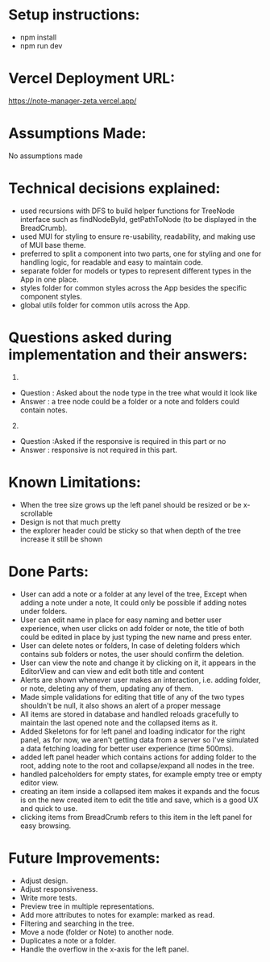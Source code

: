 # Setup instructions:

- npm install
- npm run dev

# Vercel Deployment URL:

<a href="https://note-manager-zeta.vercel.app/" target="_blank">https://note-manager-zeta.vercel.app/</a>

# Assumptions Made:

No assumptions made

# Technical decisions explained:

- used recursions with DFS to build helper functions for TreeNode interface such as findNodeById, getPathToNode (to be displayed in the BreadCrumb).
- used MUI for styling to ensure re-usability, readability, and making use of MUI base theme.
- preferred to split a component into two parts, one for styling and one for handling logic, for readable and easy to maintain code.
- separate folder for models or types to represent different types in the App in one place.
- styles folder for common styles across the App besides the specific component styles.
- global utils folder for common utils across the App.

# Questions asked during implementation and their answers:

1.

- Question : Asked about the node type in the tree what would it look like
- Answer : a tree node could be a folder or a note and folders could contain notes.

2.

- Question :Asked if the responsive is required in this part or no
- Answer : responsive is not required in this part.

# Known Limitations:

- When the tree size grows up the left panel should be resized or be x-scrollable
- Design is not that much pretty
- the explorer header could be sticky so that when depth of the tree increase it still be shown

# Done Parts:

- User can add a note or a folder at any level of the tree, Except when adding a note under a note, It could only be possible if adding notes under folders.
- User can edit name in place for easy naming and better user experience,
  when user clicks on add folder or note, the title of both could be edited in place by just typing the new name and press enter.
- User can delete notes or folders, In case of deleting folders which contains sub folders or notes, the user should confirm the deletion.
- User can view the note and change it by clicking on it, it appears in the EditorView and can view and edit both title and content
- Alerts are shown whenever user makes an interaction, i.e. adding folder, or note, deleting any of them, updating any of them.
- Made simple validations for editing that title of any of the two types shouldn't be null, it also shows an alert of a proper message
- All items are stored in database and handled reloads gracefully to maintain the last opened note and the collapsed items as it.
- Added Skeletons for for left panel and loading indicator for the right panel, as for now, we aren't getting data from a server so I've simulated a data fetching loading for better user experience (time 500ms).
- added left panel header which contains actions for adding folder to the root, adding note to the root and collapse/expand all nodes in the tree.
- handled palceholders for empty states, for example empty tree or empty editor view.
- creating an item inside a collapsed item makes it expands and the focus is on the new created item to edit the title and save, which is a good UX and quick to use.
- clicking items from BreadCrumb refers to this item in the left panel for easy browsing.

# Future Improvements:

- Adjust design.
- Adjust responsiveness.
- Write more tests.
- Preview tree in multiple representations.
- Add more attributes to notes for example: marked as read.
- Filtering and searching in the tree.
- Move a node (folder or Note) to another node.
- Duplicates a note or a folder.
- Handle the overflow in the x-axis for the left panel.
